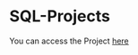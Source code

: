 # SQL-Projects
You can access the Project [here](https://github.com/omar25599/SQL-Projects/blob/main/unicorn%20analysis1.ipynb)
